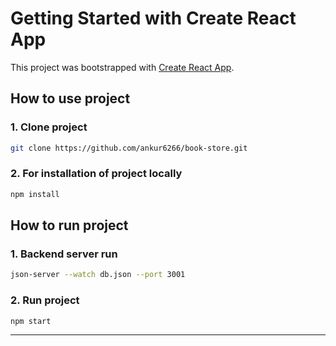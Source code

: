 # Getting Started with Create React App

This project was bootstrapped with [Create React App](https://github.com/facebook/create-react-app).


## How to use project

### 1. Clone project 
```bash
git clone https://github.com/ankur6266/book-store.git
```

### 2. For installation of project locally
```bash
npm install
```

## How to run project

### 1. Backend server run
```bash
json-server --watch db.json --port 3001
```

### 2. Run project
```bash
npm start
```


<hr/>
